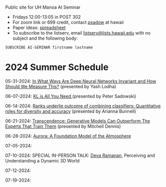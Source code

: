 Public site for UH Manoa AI Seminar
- Fridays 12:00-13:05 in POST 302
- For zoom link or 699 credit, contact [psadow](https://peterjsadowski.github.io/) at hawaii
- Paper ideas: [spreadsheet](https://docs.google.com/spreadsheets/d/1ah-JpoPwa59x--LdwsAmpWh5Tv3OvqMhBrs60mSTjKo/edit?usp=sharing)
- To subscribe to the listserv, email listserv@lists.hawaii.edu with no subject and the following body:
  
`SUBSCRIBE AI-SEMINAR firstname lastname`

# 2024 Summer Schedule

05-31-2024: [In What Ways Are Deep Neural Networks Invariant and How Should We Measure This?](https://arxiv.org/abs/2210.03773) (presented by Yash Lodha)

06-07-2024: [KL is All You Need
](https://blog.alexalemi.com/kl-is-all-you-need.html) (presented by Peter Sadowski)

06-14-2024: [Ranks underlie outcome of combining classifiers: Quantitative roles for diversity and accuracy](https://www.sciencedirect.com/science/article/pii/S2666389921002890) (presented by Arianna Bunnell)

06-21-2024: [Transcendence: Generative Models Can Outperform The Experts That Train Them](https://arxiv.org/abs/2406.11741) (presented by Mitchell Dennis)

06-28-2024: [Aurora: A Foundation Model of the Atmosphere](https://arxiv.org/abs/2405.13063)

07-05-2024:

07-10-2024: SPECIAL IN-PERSON TALK: [Deva Ramanan](https://www.cs.cmu.edu/~deva/), Perceiving and Understanding a Dynamic 3D World

07-12-2024:

07-19-2024:
